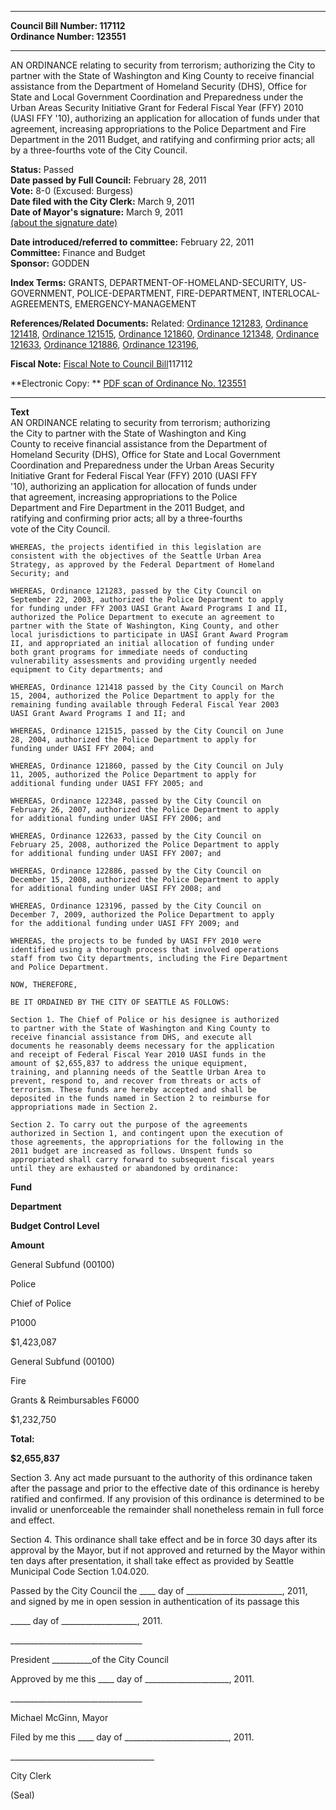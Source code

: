 * * * * *  
  
**Council Bill Number: [](#h0)[](#h2)117112**   
**Ordinance Number: 123551**  
  
* * * * *  
  
AN ORDINANCE relating to security from terrorism; authorizing the City to partner with the State of Washington and King County to receive financial assistance from the Department of Homeland Security (DHS), Office for State and Local Government Coordination and Preparedness under the Urban Areas Security Initiative Grant for Federal Fiscal Year (FFY) 2010 (UASI FFY '10), authorizing an application for allocation of funds under that agreement, increasing appropriations to the Police Department and Fire Department in the 2011 Budget, and ratifying and confirming prior acts; all by a three-fourths vote of the City Council.  
  
**Status:** Passed   
**Date passed by Full Council:** February 28, 2011   
**Vote:** 8-0 (Excused: Burgess)   
**Date filed with the City Clerk:** March 9, 2011   
**Date of Mayor's signature:** March 9, 2011   
[(about the signature date)](/~public/approvaldate.htm)   
  
  
**Date introduced/referred to committee:** February 22, 2011   
**Committee:** Finance and Budget   
**Sponsor:** GODDEN   
  
**Index Terms:** GRANTS, DEPARTMENT-OF-HOMELAND-SECURITY, US-GOVERNMENT, POLICE-DEPARTMENT, FIRE-DEPARTMENT, INTERLOCAL-AGREEMENTS, EMERGENCY-MANAGEMENT  
  
**References/Related Documents:** Related: [Ordinance 121283](http://clerk.ci.seattle.wa.us/~scripts/nph-brs.exe?s1=&s3=&s4=121283&s2=&s5=&Sect4=AND&l=20&Sect2=THESON&Sect3=PLURON&Sect5=CBORY&Sect6=HITOFF&d=ORDF&p=1&u=/~public/cbory.htm&r=1&f=G), [Ordinance 121418](http://clerk.ci.seattle.wa.us/~scripts/nph-brs.exe?s1=&s3=&s4=121418&s2=&s5=&Sect4=AND&l=20&Sect2=THESON&Sect3=PLURON&Sect5=CBORY&Sect6=HITOFF&d=ORDF&p=1&u=/~public/cbory.htm&r=1&f=G), [Ordinance 121515](http://clerk.ci.seattle.wa.us/~scripts/nph-brs.exe?s1=&s3=&s4=121515&s2=&s5=&Sect4=AND&l=20&Sect2=THESON&Sect3=PLURON&Sect5=CBORY&Sect6=HITOFF&d=ORDF&p=1&u=/~public/cbory.htm&r=1&f=G), [Ordinance 121860](http://clerk.ci.seattle.wa.us/~scripts/nph-brs.exe?s1=&s3=&s4=121860&s2=&s5=&Sect4=AND&l=20&Sect2=THESON&Sect3=PLURON&Sect5=CBORY&Sect6=HITOFF&d=ORDF&p=1&u=/~public/cbory.htm&r=1&f=G), [Ordinance 121348](http://clerk.ci.seattle.wa.us/~scripts/nph-brs.exe?s1=&s3=&s4=121348&s2=&s5=&Sect4=AND&l=20&Sect2=THESON&Sect3=PLURON&Sect5=CBORY&Sect6=HITOFF&d=ORDF&p=1&u=/~public/cbory.htm&r=1&f=G), [Ordinance 121633](http://clerk.ci.seattle.wa.us/~scripts/nph-brs.exe?s1=&s3=&s4=121633&s2=&s5=&Sect4=AND&l=20&Sect2=THESON&Sect3=PLURON&Sect5=CBORY&Sect6=HITOFF&d=ORDF&p=1&u=/~public/cbory.htm&r=1&f=G), [Ordinance 121886](http://clerk.ci.seattle.wa.us/~scripts/nph-brs.exe?s1=&s3=&s4=121886&s2=&s5=&Sect4=AND&l=20&Sect2=THESON&Sect3=PLURON&Sect5=CBORY&Sect6=HITOFF&d=ORDF&p=1&u=/~public/cbory.htm&r=1&f=G), [Ordinance 123196](http://clerk.ci.seattle.wa.us/~scripts/nph-brs.exe?s1=&s3=&s4=123196&s2=&s5=&Sect4=AND&l=20&Sect2=THESON&Sect3=PLURON&Sect5=CBORY&Sect6=HITOFF&d=ORDF&p=1&u=/~public/cbory.htm&r=1&f=G),  
  
**Fiscal Note:** [Fiscal Note to Council Bill](http://clerk.seattle.gov/~public/fnote/117112.htm)[](#h1)[](#h3)117112  
  
**Electronic Copy: ** [PDF scan of Ordinance No. 123551](/~archives/Ordinances/Ord_123551.pdf)  
  
* * * * *  
  
**Text**  
    AN ORDINANCE relating to security from terrorism; authorizing  
    the City to partner with the State of Washington and King  
    County to receive financial assistance from the Department of  
    Homeland Security (DHS), Office for State and Local Government  
    Coordination and Preparedness under the Urban Areas Security  
    Initiative Grant for Federal Fiscal Year (FFY) 2010 (UASI FFY  
    '10), authorizing an application for allocation of funds under  
    that agreement, increasing appropriations to the Police  
    Department and Fire Department in the 2011 Budget, and  
    ratifying and confirming prior acts; all by a three-fourths  
    vote of the City Council.  
  
    WHEREAS, the projects identified in this legislation are  
    consistent with the objectives of the Seattle Urban Area  
    Strategy, as approved by the Federal Department of Homeland  
    Security; and  
  
    WHEREAS, Ordinance 121283, passed by the City Council on  
    September 22, 2003, authorized the Police Department to apply  
    for funding under FFY 2003 UASI Grant Award Programs I and II,  
    authorized the Police Department to execute an agreement to  
    partner with the State of Washington, King County, and other  
    local jurisdictions to participate in UASI Grant Award Program  
    II, and appropriated an initial allocation of funding under  
    both grant programs for immediate needs of conducting  
    vulnerability assessments and providing urgently needed  
    equipment to City departments; and  
  
    WHEREAS, Ordinance 121418 passed by the City Council on March  
    15, 2004, authorized the Police Department to apply for the  
    remaining funding available through Federal Fiscal Year 2003  
    UASI Grant Award Programs I and II; and  
  
    WHEREAS, Ordinance 121515, passed by the City Council on June  
    28, 2004, authorized the Police Department to apply for  
    funding under UASI FFY 2004; and  
  
    WHEREAS, Ordinance 121860, passed by the City Council on July  
    11, 2005, authorized the Police Department to apply for  
    additional funding under UASI FFY 2005; and  
  
    WHEREAS, Ordinance 122348, passed by the City Council on  
    February 26, 2007, authorized the Police Department to apply  
    for additional funding under UASI FFY 2006; and  
  
    WHEREAS, Ordinance 122633, passed by the City Council on  
    February 25, 2008, authorized the Police Department to apply  
    for additional funding under UASI FFY 2007; and  
  
    WHEREAS, Ordinance 122886, passed by the City Council on  
    December 15, 2008, authorized the Police Department to apply  
    for additional funding under UASI FFY 2008; and  
  
    WHEREAS, Ordinance 123196, passed by the City Council on  
    December 7, 2009, authorized the Police Department to apply  
    for the additional funding under UASI FFY 2009; and  
  
    WHEREAS, the projects to be funded by UASI FFY 2010 were  
    identified using a thorough process that involved operations  
    staff from two City departments, including the Fire Department  
    and Police Department.  
  
    NOW, THEREFORE,  
  
    BE IT ORDAINED BY THE CITY OF SEATTLE AS FOLLOWS:  
  
    Section 1. The Chief of Police or his designee is authorized  
    to partner with the State of Washington and King County to  
    receive financial assistance from DHS, and execute all  
    documents he reasonably deems necessary for the application  
    and receipt of Federal Fiscal Year 2010 UASI funds in the  
    amount of $2,655,837 to address the unique equipment,  
    training, and planning needs of the Seattle Urban Area to  
    prevent, respond to, and recover from threats or acts of  
    terrorism. These funds are hereby accepted and shall be  
    deposited in the funds named in Section 2 to reimburse for  
    appropriations made in Section 2.  
  
    Section 2. To carry out the purpose of the agreements  
    authorized in Section 1, and contingent upon the execution of  
    those agreements, the appropriations for the following in the  
    2011 budget are increased as follows. Unspent funds so  
    appropriated shall carry forward to subsequent fiscal years  
    until they are exhausted or abandoned by ordinance:  
  
**Fund**  
  
**Department**  
  
**Budget Control Level**  
  
**Amount**  
  
General Subfund (00100)  
  
Police  
  
Chief of Police  
  
P1000  
  
$1,423,087  
  
General Subfund (00100)  
  
Fire  
  
Grants & Reimbursables F6000  
  
$1,232,750  
  
**Total:**  
  
**$2,655,837**  
  
Section 3. Any act made pursuant to the authority of this ordinance taken after the passage and prior to the effective date of this ordinance is hereby ratified and confirmed. If any provision of this ordinance is determined to be invalid or unenforceable the remainder shall nonetheless remain in full force and effect.  
  
Section 4. This ordinance shall take effect and be in force 30 days after its approval by the Mayor, but if not approved and returned by the Mayor within ten days after presentation, it shall take effect as provided by Seattle Municipal Code Section 1.04.020.  
  
Passed by the City Council the \_\_\_\_ day of \_\_\_\_\_\_\_\_\_\_\_\_\_\_\_\_\_\_\_\_\_\_\_\_, 2011, and signed by me in open session in authentication of its passage this  
  
\_\_\_\_\_ day of \_\_\_\_\_\_\_\_\_\_\_\_\_\_\_\_\_\_\_, 2011.  
  
\_\_\_\_\_\_\_\_\_\_\_\_\_\_\_\_\_\_\_\_\_\_\_\_\_\_\_\_\_\_\_\_\_  
  
President \_\_\_\_\_\_\_\_\_\_of the City Council  
  
Approved by me this \_\_\_\_ day of \_\_\_\_\_\_\_\_\_\_\_\_\_\_\_\_\_\_\_\_\_, 2011.  
  
\_\_\_\_\_\_\_\_\_\_\_\_\_\_\_\_\_\_\_\_\_\_\_\_\_\_\_\_\_\_\_\_\_  
  
Michael McGinn, Mayor  
  
Filed by me this \_\_\_\_ day of \_\_\_\_\_\_\_\_\_\_\_\_\_\_\_\_\_\_\_\_\_\_\_\_\_\_, 2011.  
  
\_\_\_\_\_\_\_\_\_\_\_\_\_\_\_\_\_\_\_\_\_\_\_\_\_\_\_\_\_\_\_\_\_\_\_\_  
  
City Clerk  
  
(Seal)  
  
  

